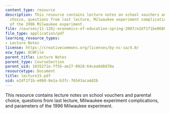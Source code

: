 ```yaml
---
content_type: resource
description: This resource contains lecture notes on school vouchers and parental
  choice, questions from last lecture, Milwaukee experiment complications, and parameters
  of the 1996 Milwaukee experiment.
file: /courses/11-126j-economics-of-education-spring-2007/e2df1f1be0688e1ab3fc76543aca4d2b_lecture15.pdf
file_type: application/pdf
learning_resource_types:
- Lecture Notes
license: https://creativecommons.org/licenses/by-nc-sa/4.0/
ocw_type: OCWFile
parent_title: Lecture Notes
parent_type: CourseSection
parent_uid: 1835271e-7f55-ae27-0928-64cea0d8d70a
resourcetype: Document
title: lecture15.pdf
uid: e2df1f1b-e068-8e1a-b3fc-76543aca4d2b
---
```

This resource contains lecture notes on school vouchers and parental choice, questions from last lecture, Milwaukee experiment complications, and parameters of the 1996 Milwaukee experiment.
